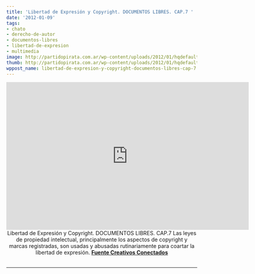 ```yaml
---
title: 'Libertad de Expresión y Copyright. DOCUMENTOS LIBRES. CAP.7 '
date: '2012-01-09'
tags:
- chato
- derecho-de-autor
- documentos-libres
- libertad-de-expresion
- multimedia
image: http://partidopirata.com.ar/wp-content/uploads/2012/01/hqdefault.jpg
thumb: http://partidopirata.com.ar/wp-content/uploads/2012/01/hqdefault-150x150.jpg
wppost_name: libertad-de-expresion-y-copyright-documentos-libres-cap-7
---
```


<center>
<iframe src="http://www.youtube.com/embed/0626JFJLWOs" frameborder="0" width="640" height="390"></iframe>
Libertad de Expresión y Copyright. DOCUMENTOS LIBRES. CAP.7
Las leyes de propiedad intelectual, principalmente los aspectos de copyright y marcas registradas, son usadas y abusadas rutinariamente para coartar la libertad de expresión.
<strong><a href="http://creativosconecta2.tv/" target="_blank">Fuente Creativos Conectados</a></strong></center>&nbsp;

<hr />

